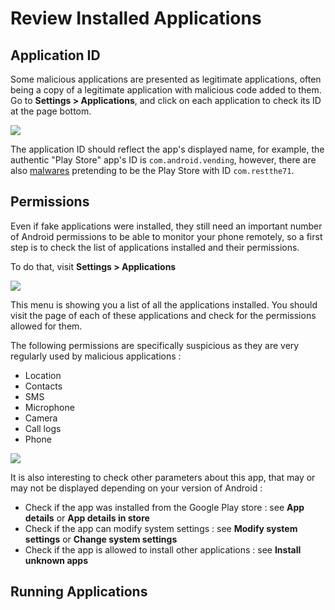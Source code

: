 # Review Installed Applications

## Application ID

Some malicious applications are presented as legitimate applications, often being a copy of a legitimate application with malicious code added to them. Go to **Settings > Applications**, and click on each application to check its ID at the page bottom.

![](../.gitbook/assets/Screenshot\_20220506-170511\_Settings.png)

The application ID should reflect the app's displayed name, for example, the authentic "Play Store" app's ID is `com.android.vending`, however, there are also [malwares](https://www.tomsguide.com/news/octo-android-malware-can-take-over-your-phone-how-to-protect-yourself) pretending to be the Play Store with ID `com.restthe71`.&#x20;

## Permissions

Even if fake applications were installed, they still need an important number of Android permissions to be able to monitor your phone remotely, so a first step is to check the list of applications installed and their permissions.

To do that, visit **Settings > Applications**

![](../img/android\_apps1.png)

This menu is showing you a list of all the applications installed. You should visit the page of each of these applications and check for the permissions allowed for them.

The following permissions are specifically suspicious as they are very regularly used by malicious applications :

* Location
* Contacts
* SMS
* Microphone
* Camera
* Call logs
* Phone

![](../img/android\_apps2.png)

It is also interesting to check other parameters about this app, that may or may not be displayed depending on your version of Android :

* Check if the app was installed from the Google Play store : see **App details** or **App details in store**
* Check if the app can modify system settings : see **Modify system settings** or **Change system settings**
* Check if the app is allowed to install other applications : see **Install unknown apps**

## Running Applications

